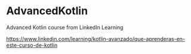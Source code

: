 # AdvancedKotlin
Advanced Kotlin course from LinkedIn Learning

https://www.linkedin.com/learning/kotlin-avanzado/que-aprenderas-en-este-curso-de-kotlin
